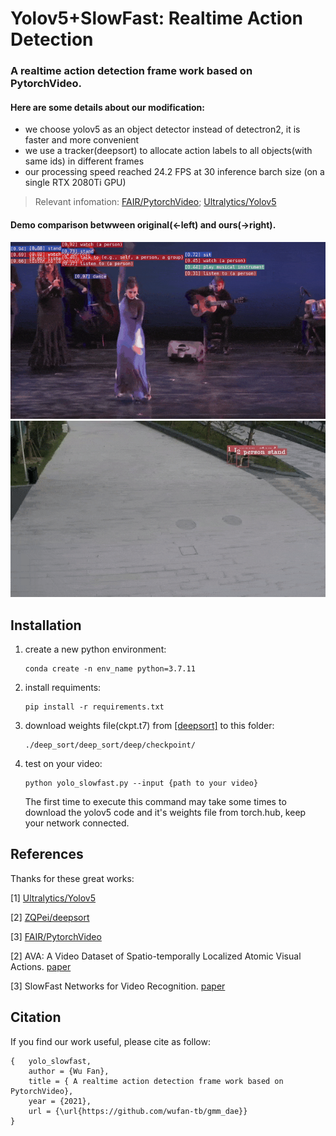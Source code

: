 # Yolov5+SlowFast: Realtime Action Detection

### A realtime action detection frame work based on PytorchVideo. 

#### Here are some details about our modification:

- we choose yolov5 as an object detector instead of detectron2, it is faster and more convenient
- we use a tracker(deepsort) to allocate action labels to all objects(with same ids) in different frames
- our processing speed reached 24.2 FPS at 30 inference barch size (on a single RTX 2080Ti GPU)

> Relevant infomation: [FAIR/PytorchVideo](https://github.com/facebookresearch/pytorchvideo); [Ultralytics/Yolov5](https://github.com/ultralytics/yolov5)

#### Demo comparison betwween original(<-left) and ours(->right).

<img src="./demo/ava_slowfast.gif" style="zoom: 85%;" /><img src="./demo/yolov5+slowfast.gif" style="zoom:91%;" />

## Installation

1. create a new python environment:

   ```
   conda create -n env_name python=3.7.11
   ```

2. install requiments:

   ```
   pip install -r requirements.txt
   ```

3. download weights file(ckpt.t7) from [[deepsort]](https://drive.google.com/drive/folders/1xhG0kRH1EX5B9_Iz8gQJb7UNnn_riXi6) to this folder:

   ```
   ./deep_sort/deep_sort/deep/checkpoint/
   ```

4. test on your video:

   ```
   python yolo_slowfast.py --input {path to your video}
   ```

   The first time to execute this command may take some times to download the yolov5 code and it's weights file from torch.hub, keep your network connected.

## References

Thanks for these great works:

[1] [Ultralytics/Yolov5](https://github.com/ultralytics/yolov5)

[2] [ZQPei/deepsort](https://github.com/ZQPei/deep_sort_pytorch) 

[3] [FAIR/PytorchVideo](https://github.com/facebookresearch/pytorchvideo)

[2] AVA: A Video Dataset of Spatio-temporally Localized Atomic Visual Actions. [paper](https://arxiv.org/pdf/1705.08421.pdf)

[3] SlowFast Networks for Video Recognition. [paper](https://arxiv.org/pdf/1812.03982.pdf)

## Citation

If you find our work useful, please cite as follow:

```
{   yolo_slowfast,
    author = {Wu Fan},
    title = { A realtime action detection frame work based on PytorchVideo},
    year = {2021},
    url = {\url{https://github.com/wufan-tb/gmm_dae}}
}
```





